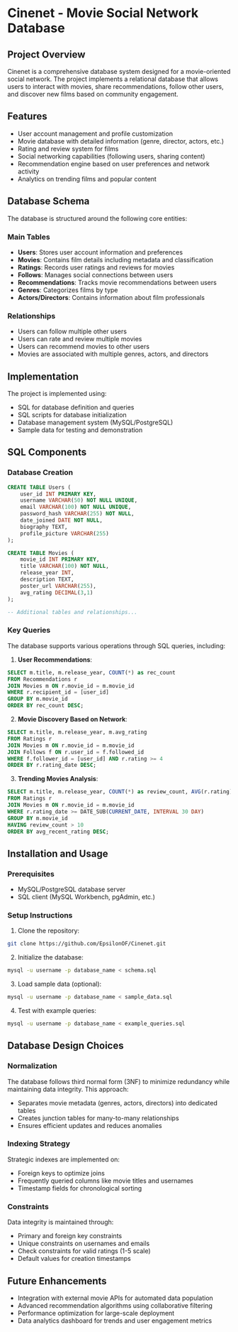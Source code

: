 # Cinenet - Movie Social Network Database

## Project Overview
Cinenet is a comprehensive database system designed for a movie-oriented social network. The project implements a relational database that allows users to interact with movies, share recommendations, follow other users, and discover new films based on community engagement.

## Features
- User account management and profile customization
- Movie database with detailed information (genre, director, actors, etc.)
- Rating and review system for films
- Social networking capabilities (following users, sharing content)
- Recommendation engine based on user preferences and network activity
- Analytics on trending films and popular content

## Database Schema
The database is structured around the following core entities:

### Main Tables
- **Users**: Stores user account information and preferences
- **Movies**: Contains film details including metadata and classification
- **Ratings**: Records user ratings and reviews for movies
- **Follows**: Manages social connections between users
- **Recommendations**: Tracks movie recommendations between users
- **Genres**: Categorizes films by type
- **Actors/Directors**: Contains information about film professionals

### Relationships
- Users can follow multiple other users
- Users can rate and review multiple movies
- Users can recommend movies to other users
- Movies are associated with multiple genres, actors, and directors

## Implementation
The project is implemented using:
- SQL for database definition and queries
- SQL scripts for database initialization
- Database management system (MySQL/PostgreSQL)
- Sample data for testing and demonstration

## SQL Components

### Database Creation
```sql
CREATE TABLE Users (
    user_id INT PRIMARY KEY,
    username VARCHAR(50) NOT NULL UNIQUE,
    email VARCHAR(100) NOT NULL UNIQUE,
    password_hash VARCHAR(255) NOT NULL,
    date_joined DATE NOT NULL,
    biography TEXT,
    profile_picture VARCHAR(255)
);

CREATE TABLE Movies (
    movie_id INT PRIMARY KEY,
    title VARCHAR(100) NOT NULL,
    release_year INT,
    description TEXT,
    poster_url VARCHAR(255),
    avg_rating DECIMAL(3,1)
);

-- Additional tables and relationships...
```

### Key Queries
The database supports various operations through SQL queries, including:

1. **User Recommendations**:
```sql
SELECT m.title, m.release_year, COUNT(*) as rec_count
FROM Recommendations r
JOIN Movies m ON r.movie_id = m.movie_id
WHERE r.recipient_id = [user_id]
GROUP BY m.movie_id
ORDER BY rec_count DESC;
```

2. **Movie Discovery Based on Network**:
```sql
SELECT m.title, m.release_year, m.avg_rating
FROM Ratings r
JOIN Movies m ON r.movie_id = m.movie_id
JOIN Follows f ON r.user_id = f.followed_id
WHERE f.follower_id = [user_id] AND r.rating >= 4
ORDER BY r.rating_date DESC;
```

3. **Trending Movies Analysis**:
```sql
SELECT m.title, m.release_year, COUNT(*) as review_count, AVG(r.rating) as avg_recent_rating
FROM Ratings r
JOIN Movies m ON r.movie_id = m.movie_id
WHERE r.rating_date >= DATE_SUB(CURRENT_DATE, INTERVAL 30 DAY)
GROUP BY m.movie_id
HAVING review_count > 10
ORDER BY avg_recent_rating DESC;
```

## Installation and Usage

### Prerequisites
- MySQL/PostgreSQL database server
- SQL client (MySQL Workbench, pgAdmin, etc.)

### Setup Instructions
1. Clone the repository:
```bash
git clone https://github.com/EpsilonOF/Cinenet.git
```

2. Initialize the database:
```bash
mysql -u username -p database_name < schema.sql
```

3. Load sample data (optional):
```bash
mysql -u username -p database_name < sample_data.sql
```

4. Test with example queries:
```bash
mysql -u username -p database_name < example_queries.sql
```

## Database Design Choices

### Normalization
The database follows third normal form (3NF) to minimize redundancy while maintaining data integrity. This approach:
- Separates movie metadata (genres, actors, directors) into dedicated tables
- Creates junction tables for many-to-many relationships
- Ensures efficient updates and reduces anomalies

### Indexing Strategy
Strategic indexes are implemented on:
- Foreign keys to optimize joins
- Frequently queried columns like movie titles and usernames
- Timestamp fields for chronological sorting

### Constraints
Data integrity is maintained through:
- Primary and foreign key constraints
- Unique constraints on usernames and emails
- Check constraints for valid ratings (1-5 scale)
- Default values for creation timestamps

## Future Enhancements
- Integration with external movie APIs for automated data population
- Advanced recommendation algorithms using collaborative filtering
- Performance optimization for large-scale deployment
- Data analytics dashboard for trends and user engagement metrics
